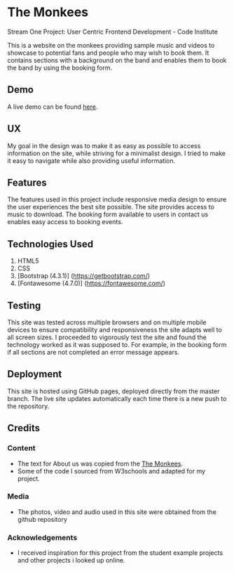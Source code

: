 # The Monkees

Stream One Project: User Centric Frontend Development - Code Institute

This is a website on the monkees providing sample music and videos to showcase to potential fans and people who may wish to book them.
It contains sections with a background on the band and enables them to book the band by using the booking form.

## Demo
A live demo can be found [here](https://davidcotter2.github.io/Milestone-Project-One/).

## UX
 
My goal in the design was to make it as easy as possible to access information on the site, while striving for a minimalist design. 
I tried to make it easy to navigate while also providing useful information.

## Features

The features used in this project include responsive media design to ensure the user experiences the best site possible.
The site provides access to music to download.
The booking form available to users in contact us enables easy access to booking events.

## Technologies Used

1. HTML5
2. CSS
3. [Bootstrap (4.3.1)] (https://getbootstrap.com/)
4. [Fontawesome (4.7.0)] (https://fontawesome.com/)

## Testing
This site was tested across multiple browsers and on multiple mobile devices to ensure compatibility and responsiveness the site adapts well to all screen sizes.
I proceeded to vigorously test the site and found the technology worked as it was supposed to. 
For example, in the booking form if all sections are not completed an error message appears.

## Deployment

This site is hosted using GitHub pages, deployed directly from the master branch. The live site updates automatically each time there is a new push to the repository. 

## Credits

### Content
- The text for About us was copied from the [The Monkees](https://en.wikipedia.org/wiki/The_Monkees).
- Some of the code I sourced from W3schools and adapted for my project.

### Media
- The photos, video and audio used in this site were obtained from the github repository 

### Acknowledgements

- I received inspiration for this project from the student example projects and other projects i looked up online. 